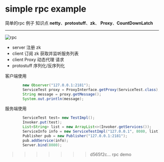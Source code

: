 
# simple rpc  example

简单的rpc 例子 
知识点        **netty**、**protostuff**、**zk**、 **Proxy**、**CountDownLatch**

------

![rpc](https://s2.ax1x.com/2019/09/09/nYgMOe.png)



- server  注册 zk
- client 订阅 zk  获取并监听服务列表
- client  Proxy    动态代理 请求 
-  protostuff  序列化/反序列化  

客户端使用

```java
		new Observer("127.0.0.1:2181");
		ServiceTest proxy = ProxyInterface.getProxy(ServiceTest.class);
		String message = proxy.getMessage();
		System.out.println(message);
```
服务端使用
```java
		ServiceTest test= new TestImpl();	
		Invoker.put(test);
		List<String> list = new ArrayList<>(Invoker.getServices());
		ServiceInfo info = new ServiceTestImpl("127.0.0.1", 8080, list);
		Publisher pub = new Publisher("127.0.0.1:2181");
		pub.addService(info);
		Server.bind(8080);
```
>>>>>>> d565f2c... rpc demo
